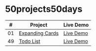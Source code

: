 ﻿# 50projects50days
|  #  | Project                                                                                                                   | Live Demo                                                                         |
| :-: | ------------------------------------------------------------------------------------------------------------------------- | --------------------------------------------------------------------------------- |
| 01  | [Expanding Cards](https://github.com/bayanghaben/50projects50days/tree/main/expanding-cards)                           | [Live Demo](https://raw.githack.com/bayanghaben/50projects50days/main/expanding-cards/index.html)               |
| 49  | [Todo List](https://github.com/bayanghaben/50projects50days/tree/main/todo-list)                             | [Live Demo](https://raw.githack.com/bayanghaben/50projects50days/main/todo-list/index.html)                |
